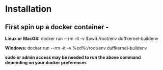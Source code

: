 # Installation

## First spin up a docker container - 

__Linux or MacOS:__  docker run --rm -it -v $pwd:/root/env duffkernel-buildenv

__Windows:__         docker run --rm -it -v %cd%:/root/env duffkernel-buildenv

__sudo or admin access may be needed to run the above command depending on your docker preferences__

